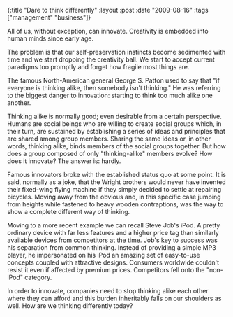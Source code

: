 {:title  "Dare to think differently"
 :layout :post
 :date   "2009-08-16"
 :tags   ["management" "business"]}

All of us, without exception, can innovate. Creativity is embedded into human minds since early age.

The problem is that our self-preservation instincts become sedimented with time and we start dropping the creativity ball. We start to accept current paradigms too promptly and forget how fragile most things are.

The famous North-American general George S. Patton used to say that "if everyone is thinking alike, then somebody isn't thinking." He was referring to the biggest danger to innovation: starting to think too much alike one another.

Thinking alike is normally good; even desirable from a certain perspective. Humans are social beings who are willing to create social groups which, in their turn, are sustained by establishing a series of ideas and principles that are shared among group members. Sharing the same ideas or, in other words, thinking alike, binds members of the social groups together. But how does a group composed of only "thinking-alike" members evolve? How does it innovate? The answer is: hardly.

Famous innovators broke with the established status quo at some point. It is said, normally as a joke, that the Wright brothers would never have invented their fixed-wing flying machine if they simply decided to settle at repairing bicycles. Moving away from the obvious and, in this specific case jumping from heights while fastened to heavy wooden contraptions, was the way to show a complete different way of thinking.

Moving to a more recent example we can recall Steve Job's iPod. A pretty ordinary device with far less features and a higher price tag than similarly available devices from competitors at the time. Job's key to success was his separation from common thinking. Instead of providing a simple MP3 player, he impersonated on his iPod an amazing set of easy-to-use concepts coupled with attractive designs. Consumers worldwide couldn't resist it even if affected by premium prices. Competitors fell onto the "non-iPod" category.

In order to innovate, companies need to stop thinking alike each other where they can afford and this burden inheritably falls on our shoulders as well. How are we thinking differently today?
